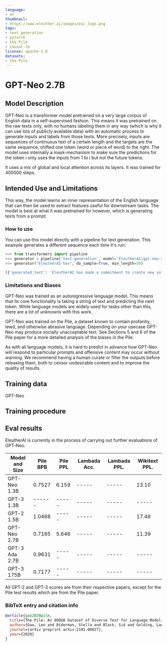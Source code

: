 ```yaml
---
language:
- en
thumbnail:
- https://www.eleuther.ai/images/eai_logo.png
tags:
- text generation
- pytorch
- the Pile
- causal-lm
license: apache-2.0
datasets:
- the Pile
---
```


# GPT-Neo 2.7B

## Model Description

GPT-Neo is a transformer model pretrained on a very large corpus of English data in a self-supervised fashion. This means it was pretrained on the raw texts only, with no humans labeling them in any way (which is why it can use lots of publicly available data) with an automatic process to generate inputs and labels from those texts. More precisely, inputs are sequences of continuous text of a certain length and the targets are the same sequence, shifted one token (word or piece of word) to the right. The model uses internally a mask-mechanism to make sure the predictions for the token i only uses the inputs from 1 to i but not the future tokens.

It uses a mix of global and local attention across its layers. It was trained for 400000 steps.

## Intended Use and Limitations

This way, the model learns an inner representation of the English language that can then be used to extract features useful for downstream tasks. The model is best at what it was pretrained for however, which is generating texts from a prompt.

### How to use

You can use this model directly with a pipeline for text generation. This example generates a different sequence each time it's run:

```py
>>> from transformers import pipeline
>>> generator = pipeline('text-generation', model='EleutherAI/gpt-neo-2.7B')
>>> generator("EleutherAI has", do_sample=True, min_length=50)

[{'generated_text': 'EleutherAI has made a commitment to create new software packages for each of its major clients and has'}]
```

### Limitations and Biases

GPT-Neo was trained as an autoregressive language model. This means that its core functionality is taking a string of text and predicting the next token. While language models are widely used for tasks other than this, there are a lot of unknowns with this work.

GPT-Neo was trained on the Pile, a dataset known to contain profanity, lewd, and otherwise abrasive language. Depending on your usecase GPT-Neo may produce socially unacceptable text. See Sections 5 and 6 of the Pile paper for a more detailed analysis of the biases in the Pile.

As with all language models, it is hard to predict in advance how GPT-Neo will respond to particular prompts and offensive content may occur without warning. We recommend having a human curate or filter the outputs before releasing them, both to censor undesirable content and to improve the quality of results.

## Training data

GPT-Neo

## Training procedure

## Eval results

EleutherAI is currently in the process of carrying out further evaluations of GPT-Neo.

| Model and Size | Pile BPB      | Pile PPL      | Lambada Acc.   | Lambada PPL.   | Wikitext PPL.  |
| -------------- | ------------- | ------------- | -------------- | -------------- | -------------- |
| GPT-Neo 1.3B   |  0.7527       | 6.159         | -----          | -----          | 13.10          |
| GPT-3 1.3B     |  ------       | -----         | -----          | -----          | -----          |
| GPT-2 1.5B     |  1.0468       | -----         | -----          | -----          | 17.48          |
| GPT-Neo 2.7B   |  0.7165       | 5.646         | -----          | -----          | 11.39          |
| GPT-3 Ada 2.7B |  0.9631       | -----         | -----          | -----          | -----          |
| GPT-3 175B     |  0.7177       | -----         | -----          | -----          | -----          |

All GPT-2 and GPT-3 scores are from their respective papers, except for the Pile test results which are from the Pile paper.

### BibTeX entry and citation info

```bibtex
@article{gao2020pile,
  title={The Pile: An 800GB Dataset of Diverse Text for Language Modeling},
  author={Gao, Leo and Biderman, Stella and Black, Sid and Golding, Laurence and Hoppe, Travis and Foster, Charles and Phang, Jason and He, Horace and Thite, Anish and Nabeshima, Noa and others},
  journal={arXiv preprint arXiv:2101.00027},
  year={2020}
}
```
